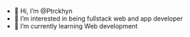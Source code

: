 - 👋 Hi, I’m @Ptrckhyn
- 👀 I’m interested in being fullstack web and app developer
- 🌱 I’m currently learning Web development

<!---
Ptrckhyn/Ptrckhyn is a ✨ special ✨ repository because its `README.md` (this file) appears on your GitHub profile.
You can click the Preview link to take a look at your changes.
--->
